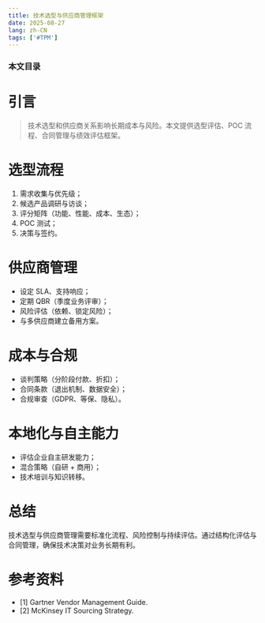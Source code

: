 ```yaml
---
title: 技术选型与供应商管理框架
date: 2025-08-27
lang: zh-CN
tags: ['#TPM']
---
```


### 本文目录
<!-- toc -->

# 引言
> 技术选型和供应商关系影响长期成本与风险。本文提供选型评估、POC 流程、合同管理与绩效评估框架。

# 选型流程
1. 需求收集与优先级；
2. 候选产品调研与访谈；
3. 评分矩阵（功能、性能、成本、生态）；
4. POC 测试；
5. 决策与签约。

# 供应商管理
- 设定 SLA、支持响应；
- 定期 QBR（季度业务评审）；
- 风险评估（依赖、锁定风险）；
- 与多供应商建立备用方案。

# 成本与合规
- 谈判策略（分阶段付款、折扣）；
- 合同条款（退出机制、数据安全）；
- 合规审查（GDPR、等保、隐私）。

# 本地化与自主能力
- 评估企业自主研发能力；
- 混合策略（自研 + 商用）；
- 技术培训与知识转移。

# 总结
技术选型与供应商管理需要标准化流程、风险控制与持续评估。通过结构化评估与合同管理，确保技术决策对业务长期有利。

# 参考资料
- [1] Gartner Vendor Management Guide.
- [2] McKinsey IT Sourcing Strategy.
